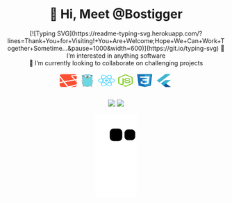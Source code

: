 <div align="center"> <h1> 👋 Hi,  Meet @Bostigger </h1>
[![Typing SVG](https://readme-typing-svg.herokuapp.com/?lines=Thank+You+for+Visiting!+You+Are+Welcome;Hope+We+Can+Work+Together+Sometime...&pause=1000&width=600)](https://git.io/typing-svg)
🌱 I’m interested in anything software<br>
👯 I’m  currently looking to collaborate on challenging projects</div>




  
<div align="center" style="display: inline_block"><br>
  <img align="center" alt="Rafa-Laravel" height="30" width="40" src="https://raw.githubusercontent.com/devicons/devicon/master/icons/laravel/laravel-plain.svg">
  <img align="center" alt="Rafa-Go" height="30" width="40" src="https://raw.githubusercontent.com/devicons/devicon/master/icons/go/go-original.svg">
  <img align="center" alt="Rafa-React" height="30" width="40" src="https://raw.githubusercontent.com/devicons/devicon/master/icons/react/react-original.svg">
  <img align="center" alt="Rafa-Node" height="30" width="40" src="https://raw.githubusercontent.com/devicons/devicon/master/icons/nodejs/nodejs-original.svg">
  <img align="center" alt="Rafa-CSS" height="30" width="40" src="https://raw.githubusercontent.com/devicons/devicon/master/icons/css3/css3-original.svg">
  <img align="center" alt="Rafa-Flutter" height="30" width="40" src="https://raw.githubusercontent.com/devicons/devicon/master/icons/flutter/flutter-original.svg">

  ##

<div>


  <a href = "mailto:tricksteck@gmail.com"><img src="https://img.shields.io/badge/-Gmail-%23333?style=for-the-badge&logo=gmail&logoColor=white" target="_blank"></a>
  <a href="https://www.linkedin.com/in/peter-blay-9bb2a8197/" target="_blank"><img src="https://img.shields.io/badge/-LinkedIn-%230077B5?style=for-the-badge&logo=linkedin&logoColor=white" target="_blank"></a>

  ![Snake animation](https://github.com/rafaballerini/rafaballerini/blob/output/github-contribution-grid-snake.svg)

</div>
